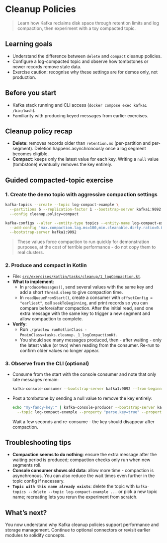 # Cleanup Policies

> Learn how Kafka reclaims disk space through retention limits and log compaction, then experiment with a toy compacted topic.

## Learning goals
- Understand the difference between `delete` and `compact` cleanup policies.
- Configure a log-compacted topic and observe how tombstones or newer records remove stale data.
- Exercise caution: recognise why these settings are for demos only, not production.

## Before you start
- Kafka stack running and CLI access (`docker compose exec kafka1 /bin/bash`).
- Familiarity with producing keyed messages from earlier exercises.

## Cleanup policy recap
- **Delete**: removes records older than `retention.ms` (per-partition and per-segment). Deletion happens asynchronously once a log segment becomes eligible.
- **Compact**: keeps only the latest value for each key. Writing a `null` value (tombstone) eventually removes the key entirely.

## Guided compacted-topic exercise

### 1. Create the demo topic with aggressive compaction settings
```bash
kafka-topics --create --topic log-compact-example \
  --partitions 6 --replication-factor 1 --bootstrap-server kafka1:9092 \
  --config cleanup.policy=compact

kafka-configs --alter --entity-type topics --entity-name log-compact-example \
  --add-config 'max.compaction.lag.ms=100,min.cleanable.dirty.ratio=0.0,segment.ms=100,delete.retention.ms=100' \
  --bootstrap-server kafka1:9092
```
> These values force compaction to run quickly for demonstration purposes, at the cost of terrible performance - do not copy them to real clusters.

### 2. Produce and compact in Kotlin
- File: [`src/exercises/kotlin/tasks/cleanup/1_logCompaction.kt`](../src/exercises/kotlin/tasks/cleanup/1_logCompaction.kt).
- **What to implement**:
  - In `produceMessages()`, send several values with the same key and add a short `Thread.sleep` to give compaction time.
  - In `readQueueFromStart()`, create a consumer with `offsetConfig = "earliest"`, call `seekToBeginning`, and print records so you can compare before/after compaction. After the initial read, send one extra message with the same key to trigger a new segment and allow compaction to complete.
- **Verify**:
  - Run `./gradlew runKotlinClass -PmainClass=tasks.cleanup._1_logCompactionKt`.
  - You should see many messages produced, then - after waiting - only the latest value (or two) when reading from the consumer. Re-run to confirm older values no longer appear.

### 3. Observe from the CLI (optional)
- Consume from the start with the console consumer and note that only late messages remain:
  ```bash
  kafka-console-consumer --bootstrap-server kafka1:9092 --from-beginning --topic log-compact-example
  ```
- Post a tombstone by sending a null value to remove the key entirely:
  ```bash
  echo "my-fancy-key:" | kafka-console-producer --bootstrap-server kafka1:9092 \
    --topic log-compact-example --property "parse.key=true" --property "key.separator=:"
  ```
  Wait a few seconds and re-consume - the key should disappear after compaction.

## Troubleshooting tips
- **Compaction seems to do nothing**: ensure the extra message after the waiting period is produced; compaction checks only run when new segments roll.
- **Console consumer shows old data**: allow more time - compaction is asynchronous. You can also reduce the wait times even further in the topic config if necessary.
- **`Topic with this name already exists`**: delete the topic with `kafka-topics --delete --topic log-compact-example ...` or pick a new topic name; recreating lets you rerun the experiment from scratch.

## What’s next?
You now understand why Kafka cleanup policies support performance and storage management. Continue to optional connectors or revisit earlier modules to solidify concepts.
